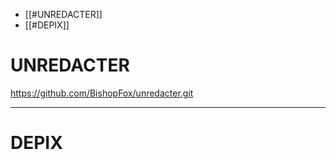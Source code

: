 
- [[#UNREDACTER]]
- [[#DEPIX]]

# UNREDACTER

https://github.com/BishopFox/unredacter.git




---

# DEPIX